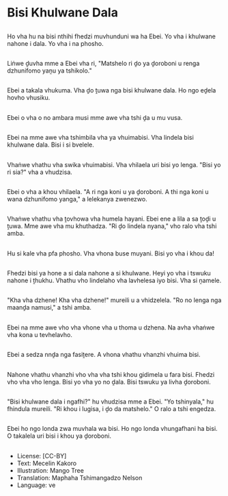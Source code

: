 # Bisi Khulwane Dala

##
Ho vha hu na bisi nthihi fhedzi muvhunduni wa ha Ebei. Yo vha i khulwane nahone i dala. Yo vha i na phosho.

##
Liṅwe ḓuvha mme a Ebei vha ri, "Matshelo ri ḓo ya ḓoroboni u renga dzhunifomo yaṋu ya tshikolo."

##
Ebei a takala vhukuma. Vha ḓo ṱuwa nga bisi khulwane dala. Ho ngo eḓela hovho vhusiku.

##
Ebei o vha o no ambara musi mme awe vha tshi ḓa u mu vusa.

##
Ebei na mme awe vha tshimbila vha ya vhuimabisi. Vha lindela bisi khulwane dala. Bisi i si bvelele.

##
Vhaṅwe vhathu vha swika vhuimabisi. Vha vhilaela uri bisi yo lenga. "Bisi yo ri sia?" vha a vhudzisa.

##
Ebei o vha a khou vhilaela. "A ri nga koni u ya ḓoroboni. A thi nga koni u wana dzhunifomo yanga," a lelekanya zwenezwo.

##
Vhaṅwe vhathu vha ṱovhowa vha humela hayani. Ebei ene a lila a sa ṱoḓi u ṱuwa. Mme awe vha mu khuthadza. "Ri ḓo lindela nyana," vho ralo vha tshi amba.

##
Hu si kale vha pfa phosho. Vha vhona buse muyani. Bisi yo vha i khou da!

##
Fhedzi bisi ya hone a si dala nahone a si khulwane. Heyi yo vha i tswuku nahone i ṱhukhu. Vhathu vho lindelaho vha lavhelesa iyo bisi. Vha si ṋamele.

##
"Kha vha dzhene! Kha vha dzhene!" mureili u a vhidzelela. "Ro no lenga nga maanḓa namusi," a tshi amba.

##
Ebei na mme awe vho vha vhone vha u thoma u dzhena. Na avha vhaṅwe vha kona u tevhelavho.

##
Ebei a sedza nnḓa nga fasiṱere. A vhona vhathu vhanzhi vhuima bisi.

##
Nahone vhathu vhanzhi vho vha vha tshi khou gidimela u fara bisi. Fhedzi vho vha vho lenga. Bisi yo vha yo no ḓala. Bisi tswuku ya livha ḓoroboni.

##
"Bisi khulwane dala i ngafhi?" hu vhudzisa mme a Ebei. "Yo tshinyala," hu fhindula mureili. "Ri khou i lugisa, i ḓo da matshelo." O ralo a tshi engedza.

##
Ebei ho ngo londa zwa muvhala wa bisi. Ho ngo londa vhungafhani ha bisi. O takalela uri bisi i khou ya ḓoroboni.

##
* License: [CC-BY]
* Text: Mecelin Kakoro
* Illustration: Mango Tree
* Translation: Maphaha Tshimangadzo Nelson
* Language: ve
